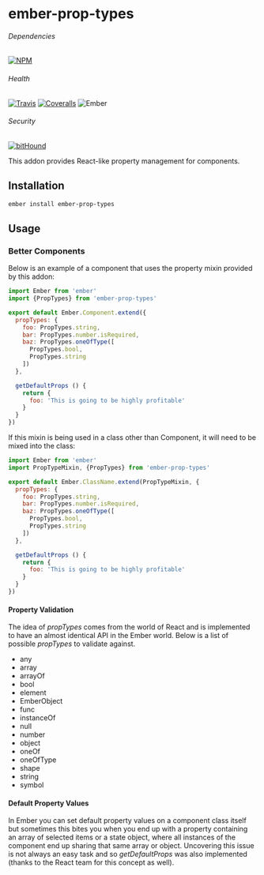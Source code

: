 # ember-prop-types

###### Dependencies

[![NPM][npm-img]][npm-url]

###### Health

[![Travis][ci-img]][ci-url]
[![Coveralls][cov-img]][cov-url]
![Ember][ember-img]

###### Security

[![bitHound][bithound-img]][bithound-url]

This addon provides React-like property management for components.

## Installation

```bash
ember install ember-prop-types
```

## Usage

### Better Components

Below is an example of a component that uses the property mixin provided by this
addon:

```js
import Ember from 'ember'
import {PropTypes} from 'ember-prop-types'

export default Ember.Component.extend({
  propTypes: {
    foo: PropTypes.string,
    bar: PropTypes.number.isRequired,
    baz: PropTypes.oneOfType([
      PropTypes.bool,
      PropTypes.string
    ])
  },

  getDefaultProps () {
    return {
      foo: 'This is going to be highly profitable'
    }
  }
})
```

If this mixin is being used in a class other than Component, it will need to be
mixed into the class:

```js
import Ember from 'ember'
import PropTypeMixin, {PropTypes} from 'ember-prop-types'

export default Ember.ClassName.extend(PropTypeMixin, {
  propTypes: {
    foo: PropTypes.string,
    bar: PropTypes.number.isRequired,
    baz: PropTypes.oneOfType([
      PropTypes.bool,
      PropTypes.string
    ])
  },

  getDefaultProps () {
    return {
      foo: 'This is going to be highly profitable'
    }
  }
})
```


#### Property Validation

The idea of *propTypes* comes from the world of React and is implemented to have
an almost identical API in the Ember world. Below is a list of possible
*propTypes* to validate against.

*   any
*   array
*   arrayOf
*   bool
*   element
*   EmberObject
*   func
*   instanceOf
*   null
*   number
*   object
*   oneOf
*   oneOfType
*   shape
*   string
*   symbol

#### Default Property Values

In Ember you can set default property values on a component class itself but
sometimes this bites you when you end up with a property containing an array of
selected items or a state object, where all instances of the component end up
sharing that same array or object. Uncovering this issue is not always an easy
task and so *getDefaultProps* was also implemented (thanks to the React team for
  this concept as well).

[bithound-img]: https://www.bithound.io/github/ciena-blueplanet/ember-prop-types/badges/score.svg "bitHound"
[bithound-url]: https://www.bithound.io/github/ciena-blueplanet/ember-prop-types

[ember-img]: https://img.shields.io/badge/ember-1.12.2+-green.svg "Ember 1.12.2+"

[ci-img]: https://img.shields.io/travis/ciena-blueplanet/ember-prop-types.svg "Travis CI Build Status"
[ci-url]: https://travis-ci.org/ciena-blueplanet/ember-prop-types

[cov-img]: https://img.shields.io/coveralls/ciena-blueplanet/ember-prop-types.svg "Coveralls Code Coverage"
[cov-url]: https://coveralls.io/github/ciena-blueplanet/ember-prop-types

[npm-img]: https://img.shields.io/npm/v/ember-prop-types.svg "NPM Version"
[npm-url]: https://www.npmjs.com/package/ember-prop-types
